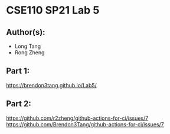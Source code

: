 # CSE110 SP21 Lab 5

## Author(s):
- Long Tang
- Rong Zheng

## Part 1:

https://brendon3tang.github.io/Lab5/

## Part 2:

https://github.com/r2zheng/github-actions-for-ci/issues/7
https://github.com/Brendon3Tang/github-actions-for-ci/issues/7
